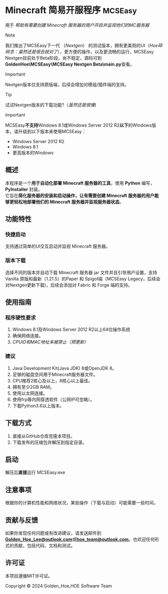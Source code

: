# Minecraft 简易开服程序  <small>MCSEasy</small>

用于 *帮助有需要创建 Minecraft 服务器的用户开启并监视他们的MC服务器*
> [!NOTE]
> 我们推出了MCSEasy下一代 （*Nextgen*） 的测试版本，拥有更美观的UI（*Hoe碎碎念：虽然还是很丑就对了*），更方便的操作，以及更流畅的运行，MCSEasy Nextgen目前处于Beta阶段，尚不稳定，源码可到**GoldenHoe\MCSEasy\MCSEasy Nextgen Beta\main.py**查看。

> [!IMPORTANT]
> Nextgen版本仅支持原版端，后续会增加对模组/插件端的支持。

> [!TIP]
> 试试Nextgen版本的下载功能?（*虽然还是很慢*)

> [!IMPORTANT]
> MCSEasy**不支持**Windows 8.1或Windows Server 2012 R2**以下**的Windows版本，请升级到以下版本来使用MCSEasy：
> - Windows Server 2012 R2
> - Windows 8.1
> - 更高版本的Windows

## 概述

本程序是一个**用于自动化部署 Minecraft 服务器的工具**，使用 **Python** 编写，**PyInstaller** 封装。
<br>它旨在**简化服务器的安装和启动操作，让有需要创建 Minecraft 服务器的用户能够更轻松地部署他们的 Minecraft 服务器并监视服务器状态**。

## 功能特性

### 快捷启动
支持通过简单的UI交互启动并监视 Minecraft 服务器。

### 版本下载
选择不同的版本并自动下载 Minecraft 服务器 jar 文件并且引导用户设置，支持 Vanilla 原版和最新（1.21.5）的Paper 和 Spigot端（MCSEasy Legacy，后续会对Nextgen更新下载)，后续会添加对 Fabric 和 Forge 端的支持。

## 使用指南
### 程序硬性要求
1. Windows 8.1及Windows Server 2012 R2以上64位操作系统
2. 确保网络连接。
3. *CPUID和MAC地址未被禁止（预更新）*

### 建议
1. Java Development Kit(Java JDK) 8或OpenJDK 8。
2. 足够的磁盘空间用于Minecraft服务器文件。
3. CPU推荐2核心及以上，8核心以上最佳。
4. 拥有至少2GB RAM。
5. 使用以太网连接。
6. 使用frp等内网穿透软件（公网IP可忽略）。
7. 下载Python3.6以上版本。

## 下载方式
1. 直接从GitHub仓库克隆本项目。
2. 下载发布的压缩包并解压到指定目录。

## 启动

解压后**直接**运行 MCSEasy.exe

## 注意事项

根据你的计算机性能和网络状况，某些操作（下载与启动）可能需要一些时间。

## 贡献与反馈

如果你发现任何问题或有改进建议，请发送邮件到**Golden_Hoe_Lee@outlook.com**或**hoe_team@outlook.com**。也欢迎任何形式的贡献，包括代码、文档和测试。

## 许可证

本项目遵循MIT许可证。

Copyright © 2024 Golden_Hoe,HOE Software Team

